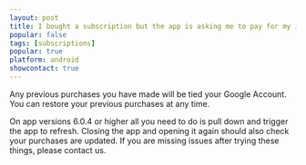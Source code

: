```yaml
---
layout: post
title: I bought a subscription but the app is asking me to pay for my issue(s)
popular: false
tags: [subscriptions]
popular: true
platform: android
showcontact: true
---
```

Any previous purchases you have made will be tied your Google Account. You can restore your previous purchases at any time.

On app versions 6.0.4 or higher all you need to do is pull down and trigger the app to refresh. Closing the app and opening it again should also check your purchases are updated. If you are missing issues after trying these things, please contact us.
